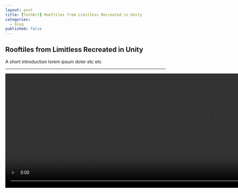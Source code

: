 ```yaml
---
layout: post
title: [TechArt] Rooftiles from Limitless Recreated in Unity
categories:
  - blog
published: false
---
```


## Rooftiles from Limitless Recreated in Unity

A short introduction lorem ipsum doler etc etc



---

<video width="1280" height="360" controls>
  <source src="/assets/videos/limitless.mp4" type="video/mp4">
  Your browser does not support the video tag.
</video>



